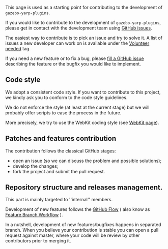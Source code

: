 This page is used as a starting point for contributing to the development of `gazebo-yarp-plugins`.

If you would like to contribute to the development of `gazebo-yarp-plugins`, please get in contact with the development team using [GitHub issues](https://github.com/robotology/gazebo-yarp-plugins/issues).

The easiest way to contribute is to pick an issue and try to solve it. A list of issues a new developer can work on is available under the [Volunteer needed](https://github.com/robotology/gazebo-yarp-plugins/issues?labels=Volunteer+needed&page=1&state=open) tag.

If you need a new feature or to fix a bug, please [fill a GitHub issue](https://github.com/robotology/gazebo-yarp-plugins/issues/new) describing the feature or the bugfix you would like to implement.

## Code style
We adopt a consistent code style.
If you want to contribute to this project, we kindly ask you to conform to the code style guidelines.

We do not enforce the style (at least at the current stage) but we will probably offer scripts to ease the process in the future.

More precisely, we try to use the WebKit coding style (see [WebKit page](http://www.webkit.org/coding/coding-style.html)).

## Patches and features contribution
The contribution follows the classical GitHub stages:
* open an issue (so we can discuss the problem and possible solutions);
* develop the changes;
* fork the project and submit the pull request.

## Repository structure and releases management.
This part is mainly targeted to ''internal'' members.

Development of new features follows the [GitHub Flow](https://guides.github.com/introduction/flow/index.html) ( also know as [Feature Branch Workflow](https://www.atlassian.com/git/tutorials/comparing-workflows/feature-branch-workflow) ).

In a nutshell, development of new features/bugfixes happens in separated branch. When you believe your contribution is stable
you can open a pull request against master, where your code will be review by other contributors prior to merging it.  
